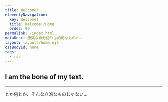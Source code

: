 ```yaml
---
title: Welcome!
eleventyNavigation:
  key: Welcome!
  title: Welcome!/Home
  order: 99
permalink: /index.html
metaDesc: 唐突な自分語りは如何なものか…
layout: layouts/home.njk
cssBodyId: home
tags:
  - rss
---
```


## I am the bone of my text.

- - -

とか何とか、そんな立派なものじゃない…
